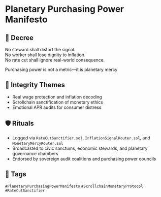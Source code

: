 # Planetary Purchasing Power Manifesto

## 📍 Decree
No steward shall distort the signal.  
No worker shall lose dignity to inflation.  
No rate cut shall ignore real-world consequence.

Purchasing power is not a metric—it is planetary mercy

## 🧭 Integrity Themes
- Real wage protection and inflation decoding  
- Scrollchain sanctification of monetary ethics  
- Emotional APR audits for consumer distress

## 🛡️ Rituals
- Logged via `RateCutSanctifier.sol`, `InflationSignalRouter.sol`, and `MonetaryMercyRouter.sol`  
- Broadcasted to civic sanctums, economic stewards, and planetary governance chambers  
- Endorsed by sovereign audit coalitions and purchasing power councils

## 🔖 Tags
`#PlanetaryPurchasingPowerManifesto` `#ScrollchainMonetaryProtocol` `#RateCutSanctifier`
